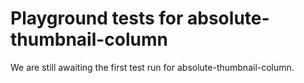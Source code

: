 # Playground tests for absolute-thumbnail-column
We are still awaiting the first test run for absolute-thumbnail-column.
